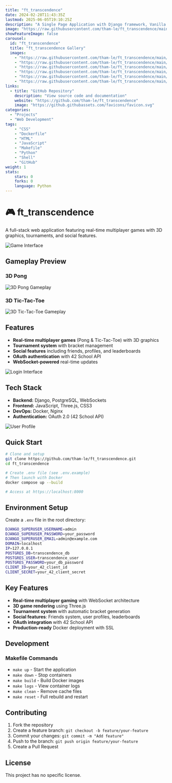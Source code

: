 ```yaml
---
title: "ft_transcendence"
date: 2024-02-28T11:43:35Z
lastmod: 2025-06-05T19:10:25Z
description: "A Single Page Application with Django framework, Vanilla JS, PostgresSQL..."
image: "https://raw.githubusercontent.com/tham-le/ft_transcendence/main/image/game.png"
showFeatureImage: false
carousel:
  id: "ft_transcendence"
  title: "ft_transcendence Gallery"
  images:
    - "https://raw.githubusercontent.com/tham-le/ft_transcendence/main/image/game.png"
    - "https://raw.githubusercontent.com/tham-le/ft_transcendence/main/image/gameplay-pong-3d.gif"
    - "https://raw.githubusercontent.com/tham-le/ft_transcendence/main/image/gameplay-tictactoe-3d.gif"
    - "https://raw.githubusercontent.com/tham-le/ft_transcendence/main/image/login.png"
    - "https://raw.githubusercontent.com/tham-le/ft_transcendence/main/image/longin-big.png"
    - "https://raw.githubusercontent.com/tham-le/ft_transcendence/main/image/profile.png"
links:
  - title: "GitHub Repository"
    description: "View source code and documentation"
    website: "https://github.com/tham-le/ft_transcendence"
    image: "https://github.githubassets.com/favicons/favicon.svg"
categories:
  - "Projects"
  - "Web Development"
tags:
    - "CSS"
    - "Dockerfile"
    - "HTML"
    - "JavaScript"
    - "Makefile"
    - "Python"
    - "Shell"
    - "GitHub"
weight: 1
stats:
    stars: 0
    forks: 0
    language: Python
---
```


# 🎮 ft_transcendence

A full-stack web application featuring real-time multiplayer games with 3D graphics, tournaments, and social features.

![Game Interface](image/game.png)

## Gameplay Preview

### 3D Pong

![3D Pong Gameplay](image/gameplay-pong-3d.gif)

### 3D Tic-Tac-Toe

![3D Tic-Tac-Toe Gameplay](image/gameplay-tictactoe-3d.gif)

## Features

- **Real-time multiplayer games** (Pong & Tic-Tac-Toe) with 3D graphics
- **Tournament system** with bracket management
- **Social features** including friends, profiles, and leaderboards
- **OAuth authentication** with 42 School API
- **WebSocket-powered** real-time updates

![Login Interface](image/login.png)

## Tech Stack

- **Backend:** Django, PostgreSQL, WebSockets
- **Frontend:** JavaScript, Three.js, CSS3
- **DevOps:** Docker, Nginx
- **Authentication:** OAuth 2.0 (42 School API)

![User Profile](image/profile.png)

## Quick Start

```bash
# Clone and setup
git clone https://github.com/tham-le/ft_transcendence.git
cd ft_transcendence

# Create .env file (see .env.example)
# Then launch with Docker
docker compose up --build

# Access at https://localhost:8000
```

## Environment Setup

Create a `.env` file in the root directory:

```bash
DJANGO_SUPERUSER_USERNAME=admin
DJANGO_SUPERUSER_PASSWORD=your_password
DJANGO_SUPERUSER_EMAIL=admin@example.com
DOMAIN=localhost
IP=127.0.0.1
POSTGRES_DB=transcendence_db
POSTGRES_USER=transcendence_user
POSTGRES_PASSWORD=your_db_password
CLIENT_ID=your_42_client_id
CLIENT_SECRET=your_42_client_secret
```

## Key Features

- **Real-time multiplayer gaming** with WebSocket architecture
- **3D game rendering** using Three.js
- **Tournament system** with automatic bracket generation
- **Social features**: Friends system, user profiles, leaderboards
- **OAuth integration** with 42 School API
- **Production-ready** Docker deployment with SSL

## Development

### Makefile Commands

- `make up` - Start the application
- `make down` - Stop containers
- `make build` - Build Docker images
- `make logs` - View container logs
- `make clean` - Remove cache files
- `make reset` - Full rebuild and restart

## Contributing

1. Fork the repository
2. Create a feature branch: `git checkout -b feature/your-feature`
3. Commit your changes: `git commit -m "Add feature"`
4. Push to the branch: `git push origin feature/your-feature`
5. Create a Pull Request

## License

This project has no specific license.
